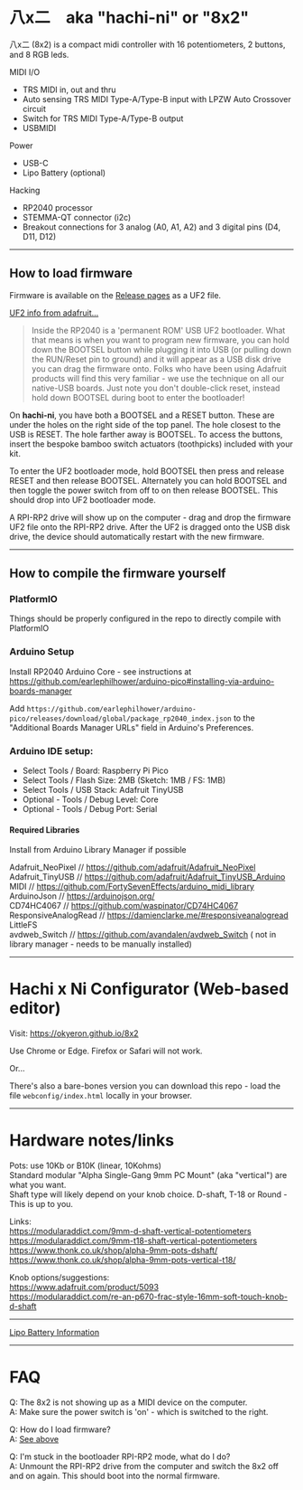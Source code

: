 # 八x二　aka "hachi-ni" or "8x2"

八x二 (8x2) is a compact midi controller with 16 potentiometers, 2 buttons, and 8 RGB leds.

MIDI I/O
* TRS MIDI in, out and thru
* Auto sensing TRS MIDI Type-A/Type-B input with LPZW Auto Crossover circuit
* Switch for TRS MIDI Type-A/Type-B output
* USBMIDI

Power
* USB-C
* Lipo Battery (optional)

Hacking
* RP2040 processor
* STEMMA-QT connector (i2c)
* Breakout connections for 3 analog (A0, A1, A2) and 3 digital pins (D4, D11, D12)

--- 
## How to load firmware

Firmware is available on the [Release pages](https://github.com/okyeron/hachi-ni/releases) as a UF2 file.  

[UF2 info from adafruit...](https://learn.adafruit.com/getting-started-with-raspberry-pi-pico-circuitpython)  
> Inside the RP2040 is a 'permanent ROM' USB UF2 bootloader. What that means is when you want to program new firmware, you can hold down the BOOTSEL button while plugging it into USB (or pulling down the RUN/Reset pin to ground) and it will appear as a USB disk drive you can drag the firmware onto. Folks who have been using Adafruit products will find this very familiar - we use the technique on all our native-USB boards. Just note you don't double-click reset, instead hold down BOOTSEL during boot to enter the bootloader!  

On __hachi-ni__, you have both a BOOTSEL and a RESET button. These are under the holes on the right side of the top panel. The hole closest to the USB is RESET. The hole farther away is BOOTSEL. To access the buttons, insert the bespoke bamboo switch actuators (toothpicks) included with your kit.  

To enter the UF2 bootloader mode, hold BOOTSEL then press and release RESET and then release BOOTSEL. Alternately you can hold BOOTSEL and then toggle the power switch from off to on then release BOOTSEL. This should drop into UF2 bootloader mode.  

A RPI-RP2 drive will show up on the computer - drag and drop the firmware UF2 file onto the RPI-RP2 drive. After the UF2 is dragged onto the USB disk drive, the device should automatically restart with the new firmware.    

--- 
## How to compile the firmware yourself

### PlatformIO
Things should be properly configured in the repo to directly compile with PlatformIO

###  Arduino Setup
Install RP2040 Arduino Core - see instructions at https://github.com/earlephilhower/arduino-pico#installing-via-arduino-boards-manager

Add `https://github.com/earlephilhower/arduino-pico/releases/download/global/package_rp2040_index.json` to the "Additional Boards Manager URLs" field in Arduino's Preferences.


### Arduino IDE setup:
 * Select Tools / Board: Raspberry Pi Pico  
 * Select Tools / Flash Size: 2MB (Sketch: 1MB / FS: 1MB)  
 * Select Tools / USB Stack: Adafruit TinyUSB  
 * Optional - Tools / Debug Level: Core  
 * Optional - Tools / Debug Port: Serial  


#### Required Libraries
Install from Arduino Library Manager if possible

Adafruit_NeoPixel   // https://github.com/adafruit/Adafruit_NeoPixel  
Adafruit_TinyUSB    // https://github.com/adafruit/Adafruit_TinyUSB_Arduino  
MIDI			    // https://github.com/FortySevenEffects/arduino_midi_library  
ArduinoJson		    // https://arduinojson.org/  
CD74HC4067          // https://github.com/waspinator/CD74HC4067  
ResponsiveAnalogRead    // https://damienclarke.me/#responsiveanalogread  
LittleFS  
avdweb_Switch    // https://github.com/avandalen/avdweb_Switch ( not in library manager - needs to be manually installed)  

---

# Hachi x Ni Configurator (Web-based editor) 

Visit: https://okyeron.github.io/8x2  

Use Chrome or Edge. Firefox or Safari will not work.

Or...  

There's also a bare-bones version you can download this repo - load the file   `webconfig/index.html` locally in your browser.  

---

# Hardware notes/links

Pots: use 10Kb or B10K (linear, 10Kohms)  
Standard modular "Alpha Single-Gang 9mm PC Mount" (aka "vertical") are what you want.  
Shaft type will likely depend on your knob choice. D-shaft, T-18 or Round - This is up to you.  

Links:  
https://modularaddict.com/9mm-d-shaft-vertical-potentiometers  
https://modularaddict.com/9mm-t18-shaft-vertical-potentiometers  
https://www.thonk.co.uk/shop/alpha-9mm-pots-dshaft/  
https://www.thonk.co.uk/shop/alpha-9mm-pots-vertical-t18/  


Knob options/suggestions:  
https://www.adafruit.com/product/5093  
https://modularaddict.com/re-an-p670-frac-style-16mm-soft-touch-knob-d-shaft  


---

[Lipo Battery Information](<battery.md>)

---

# FAQ

Q: The 8x2 is not showing up as a MIDI device on the computer.  
A: Make sure the power switch is 'on' - which is switched to the right.  

Q: How do I load firmware?  
A: [See above](https://github.com/okyeron/hachi-ni#how-to-load-firmware)  

Q: I'm stuck in the bootloader RPI-RP2 mode, what do I do?  
A: Unmount the RPI-RP2 drive from the computer and switch the 8x2 off and on again. This should boot into the normal firmware.  

